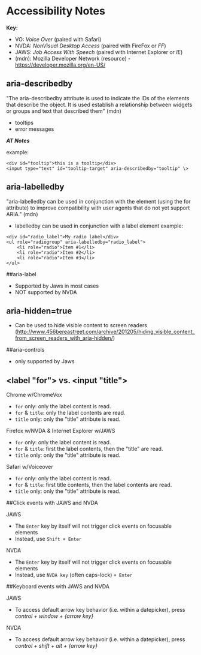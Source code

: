 Accessibility Notes
===================

**Key:**
- VO: _Voice Over_ (paired with Safari)
- NVDA: _NonVisual Desktop Access_ (paired with FireFox or _FF_)
- JAWS: _Job Access With Speech_ (paired with Internet Explorer or _IE_)
- (mdn): Mozilla Developer Network (resource) - https://developer.mozilla.org/en-US/


## aria-describedby

"The aria-describedby attribute is used to indicate the IDs of the elements that describe the object. It is used establish a relationship between widgets or groups and text that described them" (mdn)

- tooltips
- error messages

__*AT Notes*__

example:

```
<div id="tooltip">this is a tooltip</div>
<input type="text" id="tooltip-target" aria-describedby="tooltip" \>
```

## aria-labelledby

"aria-labelledby can be used in conjunction with the <label> element (using the for attribute) to improve compatibility with user agents that do not yet support ARIA." (mdn)

- labelledby can be used in conjunction with a label element
example:

```
<div id="radio_label">My radio label</div>
<ul role="radiogroup" aria-labelledby="radio_label">
    <li role="radio">Item #1</li>
    <li role="radio">Item #2</li>
    <li role="radio">Item #3</li>
</ul>
```

##aria-label

- Supported by Jaws in most cases
- NOT supported by NVDA

## aria-hidden=true

- Can be used to hide visible content to screen readers
(http://www.456bereastreet.com/archive/201205/hiding_visible_content_from_screen_readers_with_aria-hidden/)

##aria-controls
- only supported by Jaws

## \<label "for"\> vs. \<input "title"\>

Chrome w/ChromeVox

- `for` only: only the label content is read.
- `for` & `title`: only the label contents are read.
- `title` only: only the "title" attribute is read.

Firefox w/NVDA & Internet Explorer w/JAWS

- `for` only: only the label content is read.
- `for` & `title`: first the label contents, then the "title" are read.
- `title` only: only the "title" attribute is read.

Safari w/Voiceover

- `for` only: only the label content is read.
- `for` & `title`: first title contents, then the label contents are read.
- `title` only: only the "title" attribute is read.

##Click events with JAWS and NVDA

JAWS

- The `Enter` key by itself will not trigger click events on focusable elements
- Instead, use `Shift + Enter`

NVDA

- The `Enter` key by itself will not trigger click events on focusable elements
- Instead, use `NVDA key` (often caps-lock) `+ Enter`

##Keyboard events with JAWS and NVDA

JAWS

- To access default arrow key behavior (i.e. within a datepicker), press *control + window + {arrow key}*

NVDA
- To access default arrow key behavoir (i.e. within a datepicker), press *control + shift + alt + {arrow key}*
